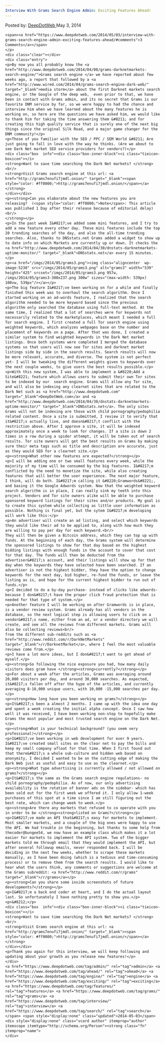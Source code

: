 ```yaml
---
Interview With Grams Search Engine Admin: Exciting Features Ahead!
---
```

<article class="post-listing post-5231 post type-post status-publish format-standard has-post-thumbnail hentry  tag-admin tag-ahead tag-engine tag-exciting tag-features tag-grams tag-interview tag-search">
    <div class="post-inner">
        <span>Posted by: <a href="https://www.deepdotweb.com/author/admin/" title="">DeepDotWeb </a></span>
    <span>May 3, 2014</span>
    
    <span><a href="https://www.deepdotweb.com/2014/05/03/interview-with-grams-search-engine-admin-exciting-features-ahead/#comments">3 Comments</a></span>
    </p>
    <div class="clear"></div>
    <div class="entry">
    <p>By now you all probably know the <a href="http://www.deepdotweb.com/2014/04/08/grams-darknetmarkets-search-engine/">Grams search engine </a> we have reported about few weeks ago, a report that followed by a <a href="http://www.wired.com/2014/04/grams-search-engine-dark-web/" target="_blank">media storm</a> about the first Darknet markets search engine, or the Google of the deep web,  even prior to that, we have been in contact with Grams admin, and its no secret that Grams is our favorite DNM service by far, so we were happy to had the chance and interview him when we have learned about the many features he is working on, so here are the questions we have asked him, we would like to thank him for taking the time answering them &#8211; and for creating this high quality service that is surely one of the next big things since the original Silk Road, and a major game changer for the DNM community!</p>
    <p>Those of you familiar with the SEO / PPC / SEM World &#8211; Are just going to fall in love with the way he thinks. (Are we about to see Dark Net market SEO service providers for vendors?)</p>
    <div class="box  info"><div class="box-inner-block"><i class="tieicon-boxicon"></i>
    <strong>Want to save time searching the Dark Net markets? </strong><br/>
    <strong>Visit Grams search engine at this url: <a href="http://grams7enufi7jmdl.onion/" target="_blank"><span style="color: #ff0000;">http://grams7enufi7jmdl.onion/</span></a></strong>
    </div></div>
    <p><strong>Can you elaborate about the new features you are releasing?  (<span style="color: #ff0000;">Note</span>: This article was published 1 Day after their release because of editorial delay)<br/>
    </strong></p>
    <p>In the past week I&#8217;ve added some mini features, and I try to add a new feature every other day. These mini features include the top 20 trending searches of the day, and also the all-time trending searches. Also, thanks to DNSstats.net Grams added a widget to show up to date info on which Markets are currently up or down. It checks the <a href="http://www.deepdotweb.com/2014/04/30/dnstats-darknetmarkets-uptime-monitor/" target="_blank">DNSstats.net</a> every 15 minutes.</p>
    <p><a href="/imgs/2014/05/grams3.png"><img class="aligncenter  wp-image-5238" src="/imgs/2014/05/grams3.png" alt="grams3" width="539" height="425" srcset="/imgs/2014/05/grams3.png 957w, /imgs/2014/05/grams3-300x237.png 300w" sizes="(max-width: 539px) 100vw, 539px"/></a></p>
    <p>The big feature I&#8217;ve been working on for a while and finally finished this week was to overhaul the search algorithm. Once I started working on an ad-words feature, I realized that the search algorithm needed to be more keyword based since the previous  algorithm only searched the database using full-text method. At the same time, I realized that a lot of searches were for keywords not necessarily related to the marketplaces, which meant I needed a full Tor search engine. I first created a full Tor search engine using weighted keywords, which analyzes webpages base on the number and placement of keywords on a page. After that was done, I created a similar system to find weighted keywords in the Dark Net market listings. Once both systems were completed I merged the database systems so that users will now see Tor sites and darknet market listings side by side in the search results. Search results will now be more relevant, accurate, and diverse. The system is not perfect yet- I will be tweaking the different weights given to keywords over the next couple weeks, to give users the best results possible.</p>
    <p>With this new system, I was able to implement a &#8220;Add a Site&#8221; feature which allows users to submit their own Tor sites to be indexed by our  search engine. Grams will allow any Tor site, and will also be indexing any clearnet sites that are related to the Dark Net such as <a href="http://www.deepdotweb.com" target="_blank">DeepDotWeb.com</a> and <a href="http://www.deepdotweb.com/2014/04/30/dnstats-darknetmarkets-uptime-monitor/" target="_blank">DNSstats.net</a>. The only sites Grams will not be indexing are those with child pornography/pedophilia related content. Once a site is submitted, I review it to verify that it&#8217;s actually live, and doesn&#8217;t conflict with the restriction above. After I approve a site, it will be indexed approximately once a week to look for changes. If a site is down 2 times in a row during a spider attempt, it will be taken out of search results. Tor site owners will get the best results on Grams by making sure their meta tags such as title and description are accurate, just as they would SEO for a clearnet site.</p>
    <p><strong>What other new features are expected?</strong></p>
    <p>I will be adding one or two small features every week, while the majority of my time will be consumed by the big features. I&#8217;m conflicted by the need to monetize the site, while also creating features that will better the user experience. The next major feature, I think, will do both. I&#8217;m calling it &#8220;Gramwords&#8221;, and basing it the Google Adwords system. Now that the weighted keyword search algorithm is in place, I can really sink my teeth into this project. Vendors and Tor site owners alike will be able to purchase sponsored keyword listings for their sites and/or products. My goal is to create this system while collecting as little user information as possible. Nothing is final yet, but the sytem I&#8217;m developing will work like this:</p>
    <p>An advertiser will create an ad listing, and select which keywords they would like their ad to be applied to, along with how much they are willing to pay per day for each keyword.<br/>
    They will then be given a Bitcoin address, which they can top up with funds. At the beginning of each day, the Grams system will determine the sponsored listings to show for that day based on the highest bidding listings with enough funds in the account to cover that cost for that day. The funds will then be deducted from the advertiser&#8217;s account, and their listings will show up for that day when the keywords they have selected have been searched. If an advertiser is not the highest bidder, they have the option to change keywords for the next day, bid higher, re-fund the funds, or leave the listing as is, and hope for the current highest bidder to run out of funds.</p>
    <p>I decided to do a by-day purchase- instead of clicks like adwords- because I don&#8217;t have the proper click fraud protection that is needed for that type of system.</p>
    <p>Another feature I will be working on after Gramwords is in place, is a vendor review system. Grams already has all vendors in the database, so the next logical step is allowing users to click on a vendor&#8217;s name, either from an ad, or a vendor directory we will create, and see all the reviews from different markets. Grams will also be collecting reviews<br/>
    from the different sub-reddits such as <a href="http://www.reddit.com/r/DarkNetMarkets" target="_blank">/r/DarknetMarket</a>, where I feel the most valuable reviews come from.</p>
    <p>I have a lot more ideas, but I don&#8217;t want to get ahead of myself.</p>
    <p><strong>So following the nice exposure you had, how many daily visitors does gram have </strong><strong>currently?</strong></p>
    <p>For about a week after the articles, Grams was averaging around 20,000 visitors per day, and around 30,000 searches. As expected, it&#8217;s fallen off after the hype of the articles, and currently averaging 8-10,000 unique users, with 10,000 -15,000 searches per day.</p>
    <p><strong>How long have you been working on grams?</strong></p>
    <p>It&#8217;s been a almost 2 months. I came up with the idea one day and spent a week creating the initial alpha concept. Once I saw how well it was received, I have been working non-stop to hopefully make Grams the most popular and most trusted search engine on the Dark Net.</p>
    <p><strong>What is your technical background? (you seem very professional)</strong></p>
    <p>I&#8217;ve been working in web development for over 9 years. I&#8217;ve created small sites on the clear net to pay the bills and keep my small company afloat for that time. When I first found out that there&#8217;s a whole sub-culture and hidden web based on anonymity, I decided I wanted to be on the cutting edge of making the Dark Web just as useful and easy to use as the clearnet.</p>
    <p><strong>What type advertising is currently allowed / not allowed on grams?</strong></p>
    <p>It&#8217;s the same as the Grams search engine regulations- no child pornography/pedophilia. As of now, our only advertising availability is the rotation of banner ads on the sidebar- which has been sold out for the first week we offered it. I only allow 1-week purchases of this spot at a time since I am still figuring out the best rate, which can change week to week.</p>
    <p><strong>Are there any markets that refused to co operate with you in order to be </strong><strong>listed on Grams?</strong></p>
    <p>I&#8217;ve made an API that&#8217;s easy for markets to implement. Most smaller markets, and a couple of the big ones were happy to use the API. We had trouble in the beginning, but thanks to some help from thecoder@bungee54, we now have an example class which makes it a lot easier for markets to implement the API system. Two of the bigger markets told me through email that they would implement the API, but after several followup emails, never responded back. I will be deciding in the next few weeks, whether to scrape these markets manually, as I have been doing (which is a tedious and time-consuming process) or to remove them from the search results. I would like to hear what the users think, any comments or suggestions are welcome at the Grams subreddit: <a href="http://www.reddit.com/r/grams" target="_blank">/r/grams</a></p>
    <p><strong>Can you share some inside screenshots of future developments?</strong></p>
    <p>I&#8217;m a back end coder at heart, and I do the actual layout last. So unfortunately I have nothing pretty to show you.</p>
    <p>&#8212;</p>
    <div class="box  info"><div class="box-inner-block"><i class="tieicon-boxicon"></i>
    <strong>Want to save time searching the Dark Net markets? </strong><br/>
    <strong>Visit Grams search engine at this url: <a href="http://grams7enufi7jmdl.onion/" target="_blank"><span style="color: #ff0000;">http://grams7enufi7jmdl.onion/</span></a></strong>
    </div></div>
    <p>Thank you again for this interview, we will keep following and updating about your growth as you release new features!</p>
    </div>
    <a href="https://www.deepdotweb.com/tag/admin/" rel="tag">admin</a> <a href="https://www.deepdotweb.com/tag/ahead/" rel="tag">ahead</a> <a href="https://www.deepdotweb.com/tag/engine/" rel="tag">engine</a> <a href="https://www.deepdotweb.com/tag/exciting/" rel="tag">exciting</a> <a href="https://www.deepdotweb.com/tag/features/" rel="tag">features</a> <a href="https://www.deepdotweb.com/tag/grams/" rel="tag">grams</a> <a href="https://www.deepdotweb.com/tag/interview/" rel="tag">interview</a> <a href="https://www.deepdotweb.com/tag/search/" rel="tag">search</a></span> <span style="display:none" class="updated">2014-05-03</span>
    <div style="display:none" class="vcard author" itemprop="author" itemscope itemtype="http://schema.org/Person"><strong class="fn" itemprop="name">
    </div>
</article>

